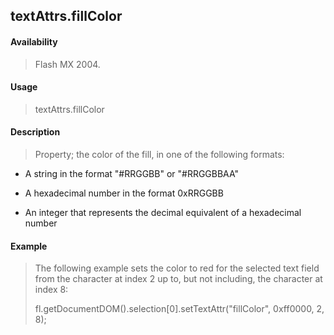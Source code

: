 ## textAttrs.fillColor

#### Availability

> Flash MX 2004.

#### Usage

> textAttrs.fillColor

#### Description

> Property; the color of the fill, in one of the following formats:

-   A string in the format "\#RRGGBB" or "\#RRGGBBAA"

-   A hexadecimal number in the format 0xRRGGBB

-   An integer that represents the decimal equivalent of a hexadecimal number

#### Example

> The following example sets the color to red for the selected text field from the character at index 2 up to, but not including, the character at index 8:
>
> fl.getDocumentDOM().selection\[0\].setTextAttr("fillColor", 0xff0000, 2, 8);
